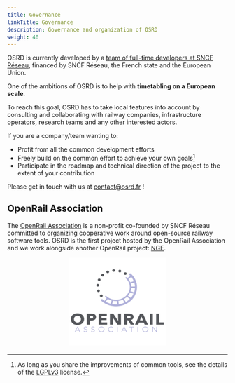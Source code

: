 ```yaml
---
title: Governance
linkTitle: Governance
description: Governance and organization of OSRD
weight: 40
---
```


OSRD is currently developed by a [team of full-time developers at SNCF Réseau](../../join-us), financed by SNCF Réseau, the French state and the European Union.

One of the ambitions of OSRD is to help with **timetabling on a European scale**.

To reach this goal, OSRD has to take local features into account by consulting and collaborating with railway companies, infrastructure operators, research teams and any other interested actors.

If you are a company/team wanting to:

- Profit from all the common development efforts
- Freely build on the common effort to achieve your own goals[^license]
- Participate in the roadmap and technical direction of the project to the extent of your contribution

[^license]: As long as you share the improvements of common tools, see the details of the [LGPLv3](https://www.gnu.org/licenses/lgpl-3.0.en.html) license.
 
Please get in touch with us at <contact@osrd.fr> !

## OpenRail Association

The [OpenRail Association](https://openrailassociation.org/) is a non-profit co-founded by SNCF Réseau committed to organizing cooperative work around open-source railway software tools.
OSRD is the first project hosted by the OpenRail Association and we work alongside another OpenRail project: [NGE](../../docs/explanation/netzgrafik-editor/).

<a href="https://openrailassociation.org/"><img class="marginauto" src="/images/about/governance/logo-OpenRail-Association.png" alt="OpenRail Association"></a>

<style>
.marginauto {
	margin: 10px auto 20px;
	display: block;
	width:220px;
	height:200px;
}
.marginauto:hover {
	filter: brightness(80%);
	transition: all 0.5s;
}
</style>
